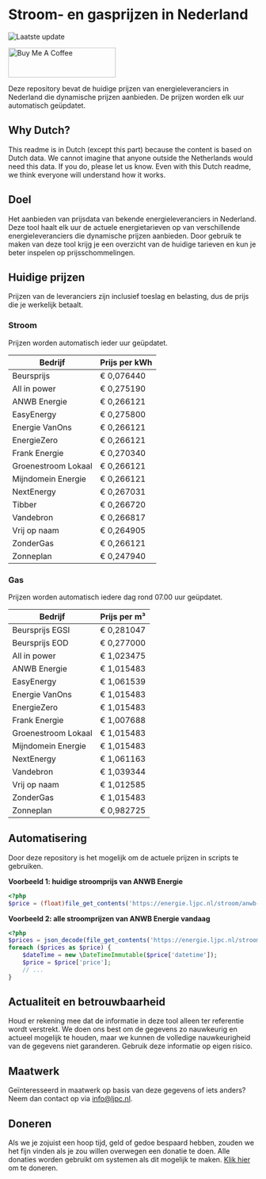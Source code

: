 # Stroom- en gasprijzen in Nederland

![Laatste update](https://img.shields.io/badge/laatste%20update-2023--05--24%2004%3A00%20CET-brightgreen)

<a href="https://www.buymeacoffee.com/Lars-" target="_blank"><img src="https://cdn.buymeacoffee.com/buttons/v2/default-orange.png" alt="Buy Me A Coffee" height="60" style="height: 60px !important;width: 217px !important;" ></a>

Deze repository bevat de huidige prijzen van energieleveranciers in Nederland die dynamische prijzen aanbieden. De prijzen worden elk uur automatisch geüpdatet.

## Why Dutch?

This readme is in Dutch (except this part) because the content is based on Dutch data. We cannot imagine that anyone outside the Netherlands would need this data. If you do, please let us know. Even with this Dutch readme, we think
everyone will understand how it works.

## Doel

Het aanbieden van prijsdata van bekende energieleveranciers in Nederland. Deze tool haalt elk uur de actuele energietarieven op van verschillende energieleveranciers die dynamische prijzen aanbieden. Door gebruik te maken van deze tool
krijg je een overzicht van de huidige tarieven en kun je beter inspelen op prijsschommelingen.

## Huidige prijzen

Prijzen van de leveranciers zijn inclusief toeslag en belasting, dus de prijs die je werkelijk betaalt.

### Stroom

Prijzen worden automatisch ieder uur geüpdatet.

 Bedrijf | Prijs per kWh 
---------|---------------
Beursprijs | € 0,076440
All in power | € 0,275190
ANWB Energie | € 0,266121
EasyEnergy | € 0,275800
Energie VanOns | € 0,266121
EnergieZero | € 0,266121
Frank Energie | € 0,270340
Groenestroom Lokaal | € 0,266121
Mijndomein Energie | € 0,266121
NextEnergy | € 0,267031
Tibber | € 0,266720
Vandebron | € 0,266817
Vrij op naam | € 0,264905
ZonderGas | € 0,266121
Zonneplan | € 0,247940


### Gas

Prijzen worden automatisch iedere dag rond 07.00 uur geüpdatet.

 Bedrijf | Prijs per m³ 
---------|--------------
Beursprijs EGSI | € 0,281047
Beursprijs EOD | € 0,277000
All in power | € 1,023475
ANWB Energie | € 1,015483
EasyEnergy | € 1,061539
Energie VanOns | € 1,015483
EnergieZero | € 1,015483
Frank Energie | € 1,007688
Groenestroom Lokaal | € 1,015483
Mijndomein Energie | € 1,015483
NextEnergy | € 1,061163
Vandebron | € 1,039344
Vrij op naam | € 1,012585
ZonderGas | € 1,015483
Zonneplan | € 0,982725


## Automatisering

Door deze repository is het mogelijk om de actuele prijzen in scripts te gebruiken.

**Voorbeeld 1: huidige stroomprijs van ANWB Energie**

```php
<?php
$price = (float)file_get_contents('https://energie.ljpc.nl/stroom/anwb-energie-nu.txt');

```

**Voorbeeld 2: alle stroomprijzen van ANWB Energie vandaag**

```php
<?php
$prices = json_decode(file_get_contents('https://energie.ljpc.nl/stroom/all-in-power-vandaag.json'),true);
foreach ($prices as $price) {
    $dateTime = new \DateTimeImmutable($price['datetime']);
    $price = $price['price'];
    // ...
}
```

## Actualiteit en betrouwbaarheid

Houd er rekening mee dat de informatie in deze tool alleen ter referentie wordt verstrekt. We doen ons best om de gegevens zo nauwkeurig en actueel mogelijk te houden, maar we kunnen de volledige nauwkeurigheid van de gegevens niet
garanderen. Gebruik deze informatie op eigen risico.

## Maatwerk

Geïnteresseerd in maatwerk op basis van deze gegevens of iets anders? Neem dan contact op
via [info@ljpc.nl](mailto:info@ljpc.nl?subject=Energie%20prijzen).

## Doneren

Als we je zojuist een hoop tijd, geld of gedoe bespaard hebben, zouden we het fijn vinden als je zou willen overwegen een
donatie te doen. Alle donaties worden gebruikt om systemen als dit mogelijk te
maken. [Klik hier](https://www.buymeacoffee.com/Lars-) om te doneren.
